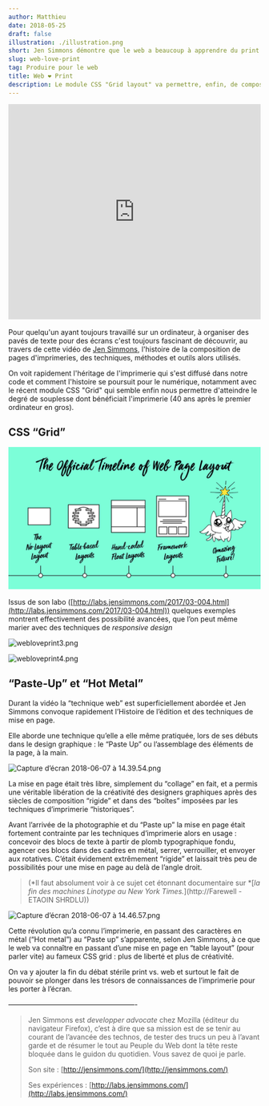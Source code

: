 ```yaml
---
author: Matthieu
date: 2018-05-25
draft: false
illustration: ./illustration.png
short: Jen Simmons démontre que le web a beaucoup à apprendre du print
slug: web-love-print
tag: Produire pour le web
title: Web ❤ Print
description: Le module CSS "Grid layout" va permettre, enfin, de composer des pages sur un écran comme on le faisait pour l'imprimerie. Mieux vaut tard ..
---
```


<iframe width="100%" height="430" class="my-10 mx-auto" src="https://www.youtube.com/embed/E005mjqpZ9Y" frameborder="0" allow="accelerometer; autoplay; encrypted-media; gyroscope; picture-in-picture" allowfullscreen></iframe>

Pour quelqu'un ayant toujours travaillé sur un ordinateur, à organiser des pavés de texte pour des écrans c'est toujours fascinant de découvrir, au travers de cette vidéo de [Jen Simmons](http://jensimmons.com/), l'histoire de la composition de pages d'imprimeries, des techniques, méthodes et outils alors utilisés. 

On voit rapidement l'héritage de l'imprimerie qui s'est diffusé dans notre code et comment l'histoire se poursuit pour le numérique, notamment avec le récent module CSS "Grid" qui semble enfin nous permettre d'atteindre le degré de souplesse dont bénéficiait l'imprimerie (40 ans après le premier ordinateur en gros).

## CSS “Grid”

![timeline.jpg](timeline.jpg)

Issus de son labo ([http://labs.jensimmons.com/2017/03-004.html](http://labs.jensimmons.com/2017/03-004.html)) quelques exemples montrent effectivement des possibilité avancées, que l’on peut même marier avec des techniques de *responsive design*

![webloveprint3.png](https://pilotapp-production-master.s3.amazonaws.com/assets/1/17371/1_17371_cover.jpg?v=1)

![webloveprint4.png](https://pilotapp-production-master.s3.amazonaws.com/assets/1/17372/1_17372_cover.jpg?v=1)

## “Paste-Up” et “Hot Metal”

Durant la vidéo la “technique web” est superficiellement abordée et Jen Simmons convoque rapidement l’Histoire de l’édition et des techniques de mise en page.

Elle aborde une technique qu’elle a elle même pratiquée, lors de ses débuts dans le design graphique : le “Paste Up” ou l’assemblage des éléments de la page, à la main.

![Capture d’écran 2018-06-07 à 14.39.54.png](https://pilotapp-production-master.s3.amazonaws.com/assets/1/17381/1_17381_cover.jpg?v=1)

La mise en page était très libre, simplement du “collage” en fait, et a permis une véritable libération de la créativité des designers graphiques après des siècles de composition “rigide” et dans des “boîtes” imposées par les techniques d’imprimerie “historiques”. 

Avant l’arrivée de la photographie et du “Paste up” la mise en page était fortement contrainte par les techniques d’imprimerie alors en usage : concevoir des blocs de texte à partir de plomb typographique fondu, agencer ces blocs dans des cadres en métal, serrer, verrouiller, et envoyer aux rotatives. C’était évidement extrêmement “rigide” et laissait très peu de possibilités pour une mise en page au delà de l’angle droit.

> (*Il faut absolument voir à ce sujet cet étonnant documentaire sur *[*la fin des machines Linotype au New York Times.*](http://Farewell - ETAOIN SHRDLU))

![Capture d’écran 2018-06-07 à 14.46.57.png](https://pilotapp-production-master.s3.amazonaws.com/assets/1/17395/1_17395_cover.jpg?v=1)

Cette révolution qu’a connu l’imprimerie, en passant des caractères en métal (“Hot metal”) au “Paste up” s’apparente, selon Jen Simmons, à ce que le web va connaître en passant d’une mise en page en “table layout” (pour parler vite) au fameux CSS grid : plus de liberté et plus de créativité.

On va y ajouter la fin du débat stérile print vs. web et surtout le fait de pouvoir se plonger dans les trésors de connaissances de l’imprimerie pour les porter à l’écran.

——————————————————-

> Jen Simmons est *developper advocate* chez Mozilla (éditeur du navigateur Firefox), c’est à dire que sa mission est de se tenir au courant de l’avancée des technos, de tester des trucs un peu à l’avant garde et de résumer le tout au Peuple du Web dont la tête reste bloquée dans le guidon du quotidien. Vous savez de quoi je parle.
>
> Son site : [http://jensimmons.com/](http://jensimmons.com/)
>
> Ses expériences : [http://labs.jensimmons.com/](http://labs.jensimmons.com/)

